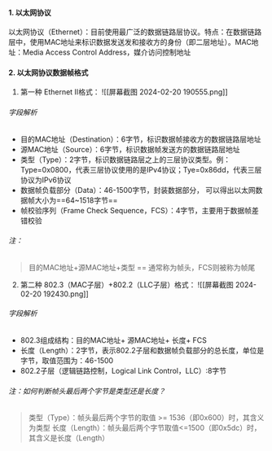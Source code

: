 #### 1. 以太网协议
以太网协议（Ethernet）：目前使用最广泛的数据链路层协议。特点：在数据链路层中，使用MAC地址来标识数据发送发和接收方的身份（即二层地址）。MAC地址：Media Access Control Address，媒介访问控制地址

#### 2. 以太网协议数据帧格式
1. 第一种 Ethernet Ⅱ格式：
![[屏幕截图 2024-02-20 190555.png]]
###### 字段解析
- 目的MAC地址（Destination）：6字节，标识数据帧接收方的数据链路层地址
- 源MAC地址（Source）：6字节，标识数据帧发送方的数据链路层地址
- 类型（Type）：2字节，标识数据链路层之上的三层协议类型。例：Type=0x0800，代表三层协议使用的是IPv4协议；Tye=0x86dd，代表三层协议为IPv6协议
- 数据帧负载部分（Data）：46-1500字节，封装数据部分， 可以得出以太网数据帧大小为==64~1518字节==
- 帧校验序列（Frame Check Sequence，FCS）：4字节，主要用于数据帧差错校验
###### 注：
>目的MAC地址+源MAC地址+类型 == 通常称为帧头，FCS则被称为帧尾


2. 第二种 802.3（MAC子层）+802.2（LLC子层）格式：
![[屏幕截图 2024-02-20 192430.png]]
###### 字段解析
- 802.3组成结构：目的MAC地址+ 源MAC地址+ 长度+ FCS
- 长度（Length）：2字节，表示802.2子层和数据帧负载部分的总长度，单位是字节，取值范围为：46-1500
- 802.2子层（逻辑链路控制，Logical Link Control，LLC）:8字节
###### 注：如何判断帧头最后两个字节是类型还是长度？
> 类型（Type）：帧头最后两个字节的取值 >= 1536（即0x600）时，其含义为类型
> 长度（Length）：帧头最后两个字节取值<=1500（即0x5dc）时，其含义是长度（Length）